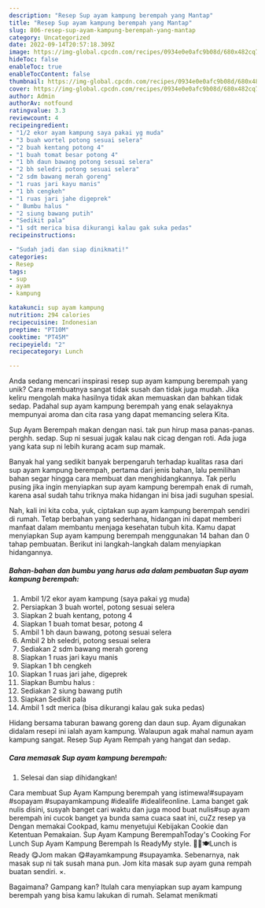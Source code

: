```yaml
---
description: "Resep Sup ayam kampung berempah yang Mantap"
title: "Resep Sup ayam kampung berempah yang Mantap"
slug: 806-resep-sup-ayam-kampung-berempah-yang-mantap
category: Uncategorized
date: 2022-09-14T20:57:18.309Z
image: https://img-global.cpcdn.com/recipes/0934e0e0afc9b08d/680x482cq70/sup-ayam-kampung-berempah-foto-resep-utama.jpg
hideToc: false
enableToc: true
enableTocContent: false
thumbnail: https://img-global.cpcdn.com/recipes/0934e0e0afc9b08d/680x482cq70/sup-ayam-kampung-berempah-foto-resep-utama.jpg
cover: https://img-global.cpcdn.com/recipes/0934e0e0afc9b08d/680x482cq70/sup-ayam-kampung-berempah-foto-resep-utama.jpg
author: Admin
authorAv: notfound
ratingvalue: 3.3
reviewcount: 4
recipeingredient:
- "1/2 ekor ayam kampung saya pakai yg muda"
- "3 buah wortel potong sesuai selera"
- "2 buah kentang potong 4"
- "1 buah tomat besar potong 4"
- "1 bh daun bawang potong sesuai selera"
- "2 bh seledri potong sesuai selera"
- "2 sdm bawang merah goreng"
- "1 ruas jari kayu manis"
- "1 bh cengkeh"
- "1 ruas jari jahe digeprek"
- " Bumbu halus "
- "2 siung bawang putih"
- "Sedikit pala"
- "1 sdt merica bisa dikurangi kalau gak suka pedas"
recipeinstructions:

- "Sudah jadi dan siap dinikmati!"
categories:
- Resep
tags:
- sup
- ayam
- kampung

katakunci: sup ayam kampung 
nutrition: 294 calories
recipecuisine: Indonesian
preptime: "PT10M"
cooktime: "PT45M"
recipeyield: "2"
recipecategory: Lunch

---
```





Anda sedang mencari inspirasi resep sup ayam kampung berempah yang unik? Cara membuatnya sangat tidak susah dan tidak juga mudah. Jika keliru mengolah maka hasilnya tidak akan memuaskan dan bahkan tidak sedap. Padahal sup ayam kampung berempah yang enak selayaknya mempunyai aroma dan cita rasa yang dapat memancing selera Kita.





Sup Ayam Berempah makan dengan nasi. tak pun hirup masa panas-panas. perghh. sedap. Sup ni sesuai jugak kalau nak cicag dengan roti. Ada juga yang kata sup ni lebih kurang acam sup mamak.

Banyak hal yang sedikit banyak berpengaruh terhadap kualitas rasa dari sup ayam kampung berempah, pertama dari jenis bahan, lalu pemilihan bahan segar hingga cara membuat dan menghidangkannya. Tak perlu pusing jika ingin menyiapkan sup ayam kampung berempah enak di rumah, karena asal sudah tahu triknya maka hidangan ini bisa jadi suguhan spesial.






Nah, kali ini kita coba, yuk, ciptakan sup ayam kampung berempah sendiri di rumah. Tetap berbahan yang sederhana, hidangan ini dapat memberi manfaat dalam membantu menjaga kesehatan tubuh kita. Kamu dapat menyiapkan Sup ayam kampung berempah menggunakan 14 bahan dan 0 tahap pembuatan. Berikut ini langkah-langkah dalam menyiapkan hidangannya.

<!--inarticleads1-->

##### Bahan-bahan dan bumbu yang harus ada dalam pembuatan Sup ayam kampung berempah:

1. Ambil 1/2 ekor ayam kampung (saya pakai yg muda)
1. Persiapkan 3 buah wortel, potong sesuai selera
1. Siapkan 2 buah kentang, potong 4
1. Siapkan 1 buah tomat besar, potong 4
1. Ambil 1 bh daun bawang, potong sesuai selera
1. Ambil 2 bh seledri, potong sesuai selera
1. Sediakan 2 sdm bawang merah goreng
1. Siapkan 1 ruas jari kayu manis
1. Siapkan 1 bh cengkeh
1. Siapkan 1 ruas jari jahe, digeprek
1. Siapkan  Bumbu halus :
1. Sediakan 2 siung bawang putih
1. Siapkan Sedikit pala
1. Ambil 1 sdt merica (bisa dikurangi kalau gak suka pedas)


Hidang bersama taburan bawang goreng dan daun sup. Ayam digunakan didalam resepi ini ialah ayam kampung. Walaupun agak mahal namun ayam kampung sangat. Resep Sup Ayam Rempah yang hangat dan sedap. 

<!--inarticleads2-->

##### Cara memasak Sup ayam kampung berempah:


1. Selesai dan siap dihidangkan!

Cara membuat Sup Ayam Kampung berempah yang istimewa!#supayam #sopayam #supayamkampung #idealife #idealifeonline. Lama banget gak nulis disini, susyah banget cari waktu dan juga mood buat nulis#sup ayam berempah ini cucok banget ya bunda sama cuaca saat ini, cuZz resep ya Dengan memakai Cookpad, kamu menyetujui Kebijakan Cookie dan Ketentuan Pemakaian. Sup Ayam Kampung BerempahToday&#39;s Cooking For Lunch Sup Ayam Kampung Berempah Is ReadyMy style. 👩‍🍳🍽️Lunch is Ready 😋Jom makan 😋#ayamkampung #supayamka. Sebenarnya, nak masak sup ni tak susah mana pun. Jom kita masak sup ayam guna rempah buatan sendiri. ×. 

Bagaimana? Gampang kan? Itulah cara menyiapkan sup ayam kampung berempah yang bisa kamu lakukan di rumah. Selamat menikmati
